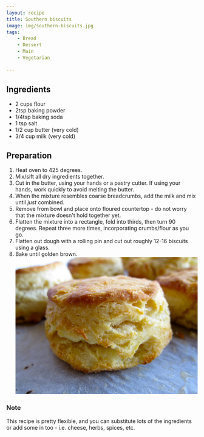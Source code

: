 ```yaml
---
layout: recipe
title: Southern biscuits
image: img/southern-biscuits.jpg  
tags:
    - Bread
    - Dessert
    - Main
    - Vegetarian
  
---
```

## Ingredients

* 2 cups flour
* 2tsp baking powder
* 1/4tsp baking soda
* 1 tsp salt
* 1/2 cup butter (very cold)
* 3/4 cup milk (very cold)

## Preparation

1. Heat oven to 425 degrees.  
2. Mix/sift all dry ingredients together.   
3. Cut in the butter, using your hands or a pastry cutter. If using your hands, work quickly to avoid melting the butter.  
4. When the mixture resembles coarse breadcrumbs, add the milk and mix until *just* combined.  
5. Remove from bowl and place onto floured countertop - do not worry that the mixture doesn't hold together yet.  
6. Flatten the mixture into a rectangle, fold into thirds, then turn 90 degrees.  Repeat three more times, incorporating crumbs/flour as you go.  
7. Flatten out dough with a rolling pin and cut out roughly 12-16 biscuits using a glass.   
8. Bake until golden brown.  
![image](img/southern-biscuits.jpg)    

### Note

This recipe is pretty flexible, and you can substitute lots of the ingredients or add some in too - i.e. cheese, herbs, spices, etc.